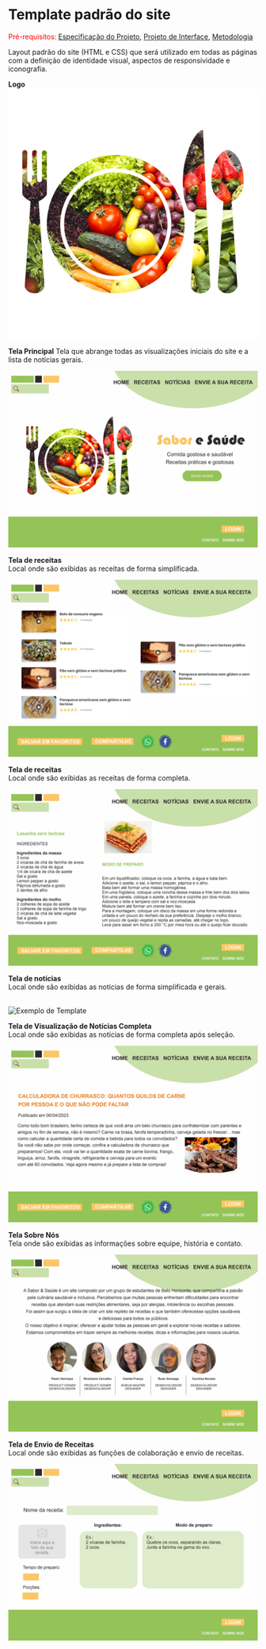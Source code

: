 # Template padrão do site

<span style="color:red">Pré-requisitos: <a href="2-Especificação do Projeto.md"> Especificação do Projeto</a></span>, <a href="3-Projeto de Interface.md"> Projeto de Interface</a>, <a href="4-Metodologia.md"> Metodologia</a>

Layout padrão do site (HTML e CSS) que será utilizado em todas as páginas com a definição de identidade visual, aspectos de responsividade e iconografia.

<b>Logo</b>
![Exemplo de Template](img/logo.png)

<b>Tela Principal</b>
Tela que abrange todas as visualizações iniciais do site e a lista de notícias gerais.

![Exemplo de Template](Templates/home.jpg)

<b>Tela de receitas</b>
<br>Local onde são exibidas as receitas de forma simplificada.

![Exemplo de Template](Templates/Receitas%2001.jpg)

<b>Tela de receitas</b>
<br>Local onde são exibidas as receitas de forma completa.

![Exemplo de Template](Templates/receitas%2002.jpg)

<b>Tela de notícias </b>
<br>Local onde são exibidas as notícias de forma simplificada e gerais.

<br>![Exemplo de Template](Templates/notícias%2001.jpg)

<b>Tela de Visualização de Notícias Completa </b>
<br>Local onde são exibidas as notícias de forma completa após seleção.

![Exemplo de Template](Templates/noticias%2002.jpg)

<b>Tela Sobre Nós</b>
<br>Tela onde são exibidas as informações sobre equipe, história e contato.

![Exemplo de Template](Templates/sobre%20nos.jpg)

<b>Tela de Envio de Receitas</b>
<br>Local onde são exibidas as funções de colaboração e envio de receitas.

![Exemplo de Template](Templates/envie.jpg)

